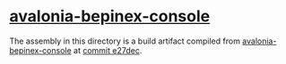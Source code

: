 # [avalonia-bepinex-console](https://github.com/lc-sigurd/avalonia-bepinex-console)

The assembly in this directory is a build artifact compiled from [avalonia-bepinex-console](https://github.com/lc-sigurd/avalonia-bepinex-console) at
[commit e27dec](https://github.com/lc-sigurd/avalonia-bepinex-console/tree/e27dec353e5953bf97626daa3d1e50ca3cf551f5).
